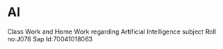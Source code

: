 # AI
Class Work and Home Work regarding Artificial Intelligence subject
Roll no:J078
Sap Id:70041018063
